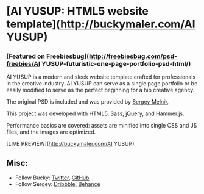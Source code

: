 # [AI YUSUP: HTML5 website template](http://buckymaler.com/AI YUSUP)

### [Featured on Freebiesbug](http://freebiesbug.com/psd-freebies/AI YUSUP-futuristic-one-page-portfolio-psd-html/)

AI YUSUP is a modern and sleek website template crafted for professionals in the creative industry. AI YUSUP can serve as a single page portfolio or be easily modified to serve as the perfect beginning for a hip creative agency.

The original PSD is included and was provided by [Sergey Melnik](https://www.behance.net/SergeyMelnik).

This project was developed with HTML5, Sass, jQuery, and Hammer.js.

Performance basics are covered: assets are minified into single CSS and JS files, and the images are optimized.

[LIVE PREVIEW](http://buckymaler.com/AI YUSUP)

## Misc:

* Follow Bucky: [Twitter](https://twitter.com/BuckyMaler), [GitHub](https://github.com/BuckyMaler)
* Follow Sergey: [Dribbble](https://dribbble.com/sergeymelnik), [Bēhance](https://www.behance.net/SergeyMelnik)
